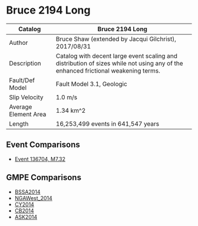 # Bruce 2194 Long
| Catalog | Bruce 2194 Long |
|-----|-----|
| Author | Bruce Shaw (extended by Jacqui Gilchrist), 2017/08/31 |
| Description | Catalog with decent large event scaling and distribution of sizes while not using any of the enhanced frictional weakening terms. |
| Fault/Def Model | Fault Model 3.1, Geologic |
| Slip Velocity | 1.0 m/s |
| Average Element Area | 1.34 km^2 |
| Length | 16,253,499 events in 641,547 years |

## Event Comparisons
* [Event 136704, M7.32](event_136704/)

## GMPE Comparisons
* [BSSA2014](gmpe_bbp_comparisons_BSSA2014/)
* [NGAWest_2014](gmpe_bbp_comparisons_NGAWest_2014/)
* [CY2014](gmpe_bbp_comparisons_CY2014/)
* [CB2014](gmpe_bbp_comparisons_CB2014/)
* [ASK2014](gmpe_bbp_comparisons_ASK2014/)
